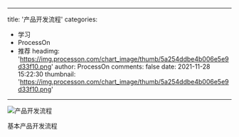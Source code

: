 
---
title: '产品开发流程'
categories: 
 - 学习
 - ProcessOn
 - 推荐
headimg: 'https://img.processon.com/chart_image/thumb/5a254ddbe4b006e5e9d33f10.png'
author: ProcessOn
comments: false
date: 2021-11-28 15:22:30
thumbnail: 'https://img.processon.com/chart_image/thumb/5a254ddbe4b006e5e9d33f10.png'
---

<div>   
<img class="thumb" alt="产品开发流程" src="https://img.processon.com/chart_image/thumb/5a254ddbe4b006e5e9d33f10.png" referrerpolicy="no-referrer">
<p>基本产品开发流程</p>  
</div>
            
